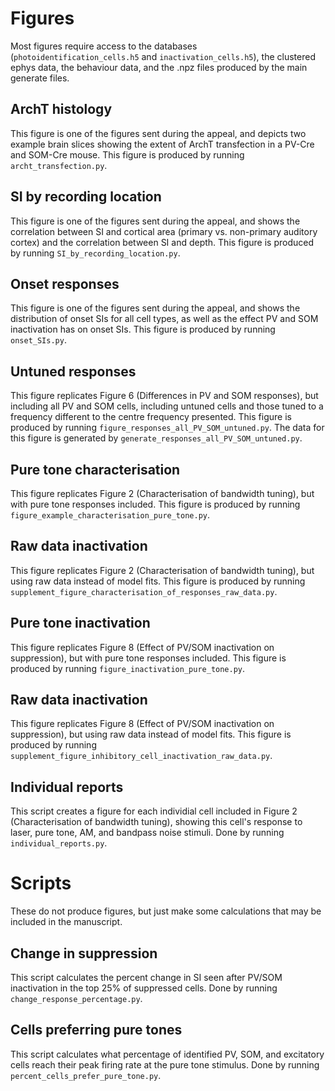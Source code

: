 # Figures
Most figures require access to the databases (`photoidentification_cells.h5` and `inactivation_cells.h5`), the clustered ephys data, the behaviour data, and the .npz files produced by the main generate files.

## ArchT histology
This figure is one of the figures sent during the appeal, and depicts two example brain slices showing the extent of ArchT transfection in a PV-Cre and SOM-Cre mouse. This figure is produced by running `archt_transfection.py`.

## SI by recording location
This figure is one of the figures sent during the appeal, and shows the correlation between SI and cortical area (primary vs. non-primary auditory cortex) and the correlation between SI and depth. This figure is produced by running `SI_by_recording_location.py`.

## Onset responses
This figure is one of the figures sent during the appeal, and shows the distribution of onset SIs for all cell types, as well as the effect PV and SOM inactivation has on onset SIs. This figure is produced by running `onset_SIs.py`.

## Untuned responses
This figure replicates Figure 6 (Differences in PV and SOM responses), but including all PV and SOM cells, including untuned cells and those tuned to a frequency different to the centre frequency presented. This figure is produced by running `figure_responses_all_PV_SOM_untuned.py`. The data for this figure is generated by `generate_responses_all_PV_SOM_untuned.py`.

## Pure tone characterisation
This figure replicates Figure 2 (Characterisation of bandwidth tuning), but with pure tone responses included. This figure is produced by running `figure_example_characterisation_pure_tone.py`.

## Raw data inactivation
This figure replicates Figure 2 (Characterisation of bandwidth tuning), but using raw data instead of model fits. This figure is produced by running `supplement_figure_characterisation_of_responses_raw_data.py`.

## Pure tone inactivation
This figure replicates Figure 8 (Effect of PV/SOM inactivation on suppression), but with pure tone responses included. This figure is produced by running `figure_inactivation_pure_tone.py`.

## Raw data inactivation
This figure replicates Figure 8 (Effect of PV/SOM inactivation on suppression), but using raw data instead of model fits. This figure is produced by running `supplement_figure_inhibitory_cell_inactivation_raw_data.py`.

## Individual reports
This script creates a figure for each individial cell included in Figure 2 (Characterisation of bandwidth tuning), showing this cell's response to laser, pure tone, AM, and bandpass noise stimuli. Done by running `individual_reports.py`.

# Scripts
These do not produce figures, but just make some calculations that may be included in the manuscript.

## Change in suppression
This script calculates the percent change in SI seen after PV/SOM inactivation in the top 25% of suppressed cells. Done by running `change_response_percentage.py`.

## Cells preferring pure tones
This script calculates what percentage of identified PV, SOM, and excitatory cells reach their peak firing rate at the pure tone stimulus. Done by running `percent_cells_prefer_pure_tone.py`.
